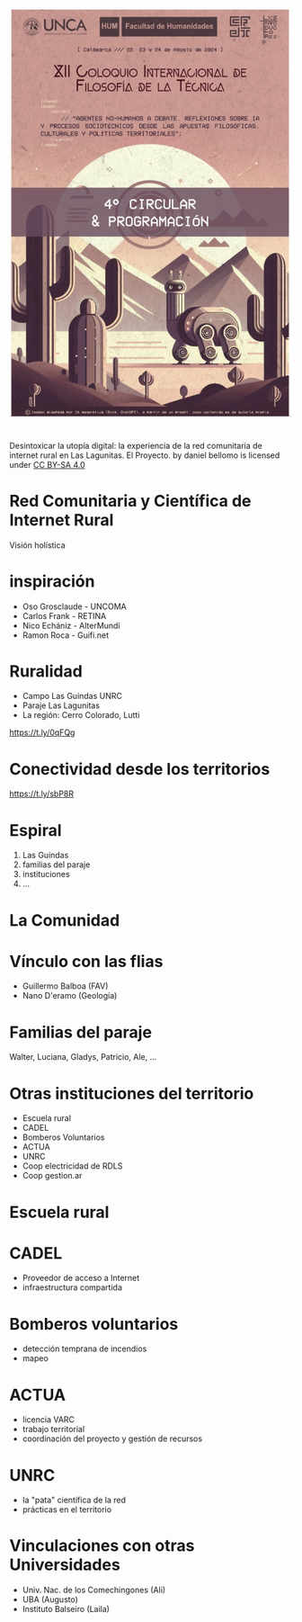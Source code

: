 # 

![](img/flyer.jpeg)



# 

<p xmlns:cc="http://creativecommons.org/ns#" xmlns:dct="http://purl.org/dc/terms/"><span property="dct:title">Desintoxicar la utopía digital: la experiencia de la red comunitaria de internet rural en Las Lagunitas. El Proyecto.</span> by <span property="cc:attributionName">daniel bellomo</span> is licensed under <a href="https://creativecommons.org/licenses/by-sa/4.0/deed.es" target="_blank" rel="license noopener noreferrer" style="display:inline-block;">CC BY-SA 4.0<img style="height:22px!important;margin-left:3px;vertical-align:text-bottom;" src="https://mirrors.creativecommons.org/presskit/icons/cc.svg?ref=chooser-v1" alt=""><img style="height:22px!important;margin-left:3px;vertical-align:text-bottom;" src="https://mirrors.creativecommons.org/presskit/icons/by.svg?ref=chooser-v1" alt=""><img style="height:22px!important;margin-left:3px;vertical-align:text-bottom;" src="https://mirrors.creativecommons.org/presskit/icons/sa.svg?ref=chooser-v1" alt=""></a></p>



# Red Comunitaria y Científica de Internet Rural

Visión holística



# inspiración

- Oso Grosclaude - UNCOMA  
- Carlos Frank - RETINA  
- Nico Echániz - AlterMundi  
- Ramon Roca - Guifi.net



# Ruralidad

- Campo Las Guindas UNRC
- Paraje Las Lagunitas
- La región: Cerro Colorado, Lutti 

https://t.ly/0qFQg



# Conectividad desde los territorios

https://t.ly/sbP8R



# Espiral

1. Las Guindas
2. familias del paraje
3. instituciones 
4. ...



# La Comunidad



# Vínculo con las flias

- Guillermo Balboa (FAV)
- Nano D'eramo (Geología)



# Familias del paraje 

Walter, Luciana, Gladys, Patricio, Ale, ...



# Otras instituciones del territorio

- Escuela rural
- CADEL
- Bomberos Voluntarios
- ACTUA
- UNRC
- Coop electricidad de RDLS
- Coop gestion.ar



# Escuela rural



# CADEL

- Proveedor de acceso a Internet
- infraestructura compartida



# Bomberos voluntarios

- detección temprana de incendios
- mapeo



# ACTUA

- licencia VARC
- trabajo territorial
- coordinación del proyecto y gestión de recursos



# UNRC

- la "pata" científica de la red
- prácticas en el territorio



# Vinculaciones con otras Universidades

- Univ. Nac. de los Comechingones (Ali)
- UBA (Augusto)
- Instituto Balseiro (Laila)


